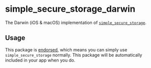 # simple_secure_storage_darwin

The Darwin (iOS & macOS) implementation of [`simple_secure_storage`](https://pub.dev/packages/simple_secure_storage).

## Usage

This package
is [endorsed](https://flutter.dev/docs/development/packages-and-plugins/developing-packages#endorsed-federated-plugin),
which means you can simply use `simple_secure_storage` normally. This package will be automatically included in
your app when you do.
